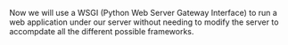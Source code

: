 Now we will use a WSGI (Python Web Server Gateway Interface) to run a web application under our server without needing to modify the server to accompdate all the different possible frameworks.
